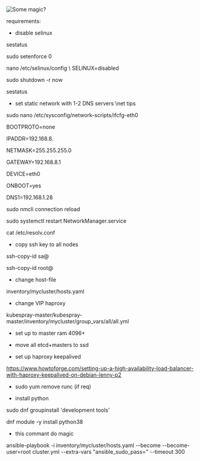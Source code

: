 ![Some magic?](https://media.tenor.com/images/594fb15f18974c7587d1bbebb86a415b/tenor.gif)

requirements:
* disable selinux

sestatus

sudo setenforce 0

nano /etc/selinux/config \\ SELINUX=disabled

sudo shutdown -r now

sestatus

* set static network with 1-2 DNS servers \\net tips

sudo nano /etc/sysconfig/network-scripts/ifcfg-eth0

BOOTPROTO=none

IPADDR=192.168.8.

NETMASK=255.255.255.0

GATEWAY=192.168.8.1

DEVICE=eth0

ONBOOT=yes

DNS1=192.168.1.28


sudo nmcli connection reload

sudo systemctl restart NetworkManager.service

cat /etc/resolv.conf

* copy ssh key to all nodes

ssh-copy-id sa@

ssh-copy-id root@


* change host-file

inventory/mycluster/hosts.yaml

* change VIP haproxy

kubespray-master/kubespray-master/inventory/mycluster/group_vars/all/all.yml

* set up to master ram 4096+

* move all etcd+masters to ssd

* set up haproxy keepalived

https://www.howtoforge.com/setting-up-a-high-availability-load-balancer-with-haproxy-keepalived-on-debian-lenny-p2

* sudo yum remove runc (if req)

* install python

sudo dnf groupinstall 'development tools'

dnf module -y install python38

* this commant do magic 

ansible-playbook -i inventory/mycluster/hosts.yaml  --become --become-user=root cluster.yml --extra-vars "ansible_sudo_pass=" --timeout 300

